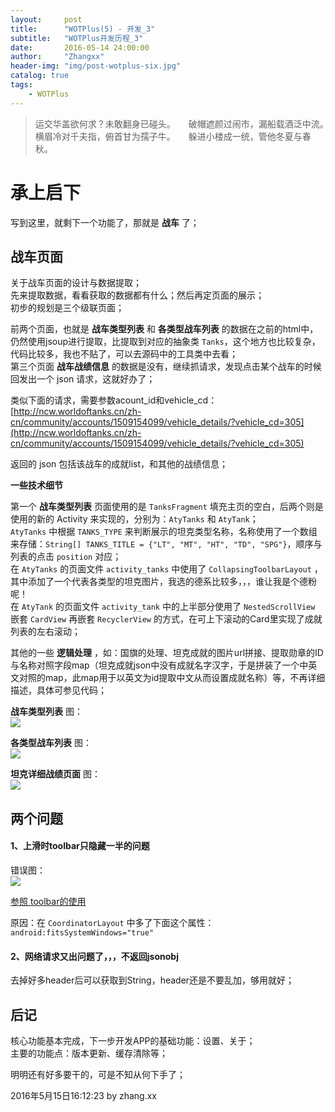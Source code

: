 ```yaml
---
layout:     post
title:      "WOTPlus(5) - 开发_3"
subtitle:   "WOTPlus开发历程_3"
date:       2016-05-14 24:00:00
author:     "Zhangxx"
header-img: "img/post-wotplus-six.jpg"
catalog: true
tags:
    - WOTPlus
---
```



> 运交华盖欲何求？未敢翻身已碰头。　　破帽遮颜过闹市，漏船载酒泛中流。　　横眉冷对千夫指，俯首甘为孺子牛。　　躲进小楼成一统，管他冬夏与春秋。

# 承上启下

写到这里，就剩下一个功能了，那就是 **战车** 了；
 
## 战车页面

关于战车页面的设计与数据提取；  
先来提取数据，看看获取的数据都有什么；然后再定页面的展示；  
初步的规划是三个级联页面；  

前两个页面，也就是 **战车类型列表** 和 **各类型战车列表** 的数据在之前的html中，仍然使用jsoup进行提取，比提取到对应的抽象类 `Tanks`，这个地方也比较复杂，代码比较多，我也不贴了，可以去源码中的工具类中去看；  
第三个页面 **战车战绩信息** 的数据是没有，继续抓请求，发现点击某个战车的时候回发出一个 json 请求，这就好办了；

类似下面的请求，需要参数acount_id和vehicle_cd：  
[http://ncw.worldoftanks.cn/zh-cn/community/accounts/1509154099/vehicle_details/?vehicle_cd=305](http://ncw.worldoftanks.cn/zh-cn/community/accounts/1509154099/vehicle_details/?vehicle_cd=305)

返回的 json 包括该战车的成就list，和其他的战绩信息； 

**一些技术细节**  

第一个 **战车类型列表** 页面使用的是 `TanksFragment` 填充主页的空白，后两个则是使用的新的 Activity 来实现的，分别为：`AtyTanks` 和 `AtyTank`；  
`AtyTanks` 中根据 `TANKS_TYPE` 来判断展示的坦克类型名称，名称使用了一个数组来存储：`String[] TANKS_TITLE = {"LT", "MT", "HT", "TD", "SPG"}`，顺序与列表的点击 `position` 对应；  
在 `AtyTanks` 的页面文件 `activity_tanks` 中使用了 `CollapsingToolbarLayout` ，其中添加了一个代表各类型的坦克图片，我选的德系比较多，，，谁让我是个德粉呢！  
在 `AtyTank` 的页面文件 `activity_tank` 中的上半部分使用了 `NestedScrollView` 嵌套 `CardView` 再嵌套 `RecyclerView` 的方式，在可上下滚动的Card里实现了成就列表的左右滚动；  

其他的一些 **逻辑处理** ，如：国旗的处理、坦克成就的图片url拼接、提取勋章的ID与名称对照字段map（坦克成就json中没有成就名字汉字，于是拼装了一个中英文对照的map，此map用于以英文为id提取中文从而设置成就名称）等，不再详细描述，具体可参见代码；  


 **战车类型列表** 图：  
![](http://7xsvfv.com1.z0.glb.clouddn.com/tankpage11.jpg)

**各类型战车列表** 图：  
![](http://7xsvfv.com1.z0.glb.clouddn.com/tankpage22.jpg)

**坦克详细战绩页面** 图：  
![](http://7xsvfv.com1.z0.glb.clouddn.com/tankpage3.png)


## 两个问题

#### 1、上滑时toolbar只隐藏一半的问题

错误图：  
![](http://7xsvfv.com1.z0.glb.clouddn.com/tankproblem2.jpg)


[ 参照 toolbar的使用 ](https://guides.codepath.com/android/Handling-Scrolls-with-CoordinatorLayout#floating-action-buttons-and-snackbars)

原因：在 `CoordinatorLayout` 中多了下面这个属性：
`android:fitsSystemWindows="true"`


#### 2、网络请求又出问题了，，，不返回jsonobj

去掉好多header后可以获取到String，header还是不要乱加，够用就好；

## 后记

核心功能基本完成，下一步开发APP的基础功能：设置、关于；  
主要的功能点：版本更新、缓存清除等；  

明明还有好多要干的，可是不知从何下手了；

2016年5月15日16:12:23 by zhang.xx




























 

























